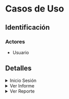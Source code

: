 # Casos de Uso

## Identificación

### Actores
- Usuario

## Detalles

<details>
<summary>Inicio Sesión</summary>

|  |  |
| -- | -- |
| ![](../imagenes/casosDeUso/casoUsoInicioSesion.svg) | [Codigo PUML](../casosDeUso/casoUsoInicioSesion.puml) |

</details>

<details>
<summary>Ver Informe</summary>

|  |  |
| -- | -- |
| ![](../imagenes/casosDeUso/casoUsoPaginaProyectos.svg) | [Codigo PUML](../casosDeUso/casoUsoPaginaProyectos.puml) |

</details>

<details>
<summary>Ver Reporte</summary>

|  |  |
| -- | -- |
| ![](../imagenes/casosDeUso/casoUsoReporte.svg) | [Codigo PUML](../casosDeUso/casoUsoReporte.puml) |

</details>
